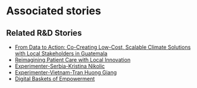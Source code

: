 # Associated stories

<!-- !!DO NOT REMOVE!! start autogenerated hyperlinks -->
## Related R&D Stories
- [From Data to Action: Co-Creating Low-Cost, Scalable Climate Solutions with Local Stakeholders in Guatemala](/RnD-Archive/stories/?doc=Explorers_GTM)
- [Reimagining Patient Care with Local Innovation](/RnD-Archive/stories/?doc=Explorers_RWA)
- [Experimenter-Serbia-Kristina Nikolic](/RnD-Archive/stories/?doc=Experimenters_SRB)
- [Experimenter-Vietnam-Tran Huong Giang](/RnD-Archive/stories/?doc=Experimenters_VNM)
- [Digital Baskets of Empowerment](/RnD-Archive/stories/?doc=Explorers_SLV)
<!-- !!DO NOT REMOVE!! end autogenerated hyperlinks -->
